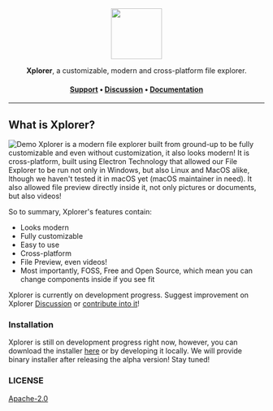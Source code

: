 <div align="center">
<img height=100 src="https://repository-images.githubusercontent.com/360936748/a0855a00-bb4a-11eb-8e22-5f868d7b5f66" />
</div>

<p align="center"><span><b>Xplorer</b>, a customizable, modern and cross-platform file explorer.</span></p>
<h4 align="center"><span><a href="https://xplorer.vercel.app/community/support/">Support</a></span> • <span><a href="https://github.com/kimlimjustin/xplorer/discussions">Discussion</a></span> • <span><a href="https://xplorer.vercel.app">Documentation</a></span></h4>

---

## What is Xplorer?
![Demo](https://drive.google.com/uc?export=view&id=1SBuUc0BhC49druJwndW2mabS9amTospZ)
Xplorer is a modern file explorer built from ground-up to be fully customizable and even without customization, it also looks modern! It is cross-platform, built using Electron Technology that allowed our File Explorer to be run not only in Windows, but also Linux and MacOS alike, lthough we haven't tested it in macOS yet (macOS maintainer in need). It also allowed file preview directly inside it, not only pictures or documents, but also videos!

So to summary, Xplorer's features contain:
- Looks modern
- Fully customizable
- Easy to use
- Cross-platform
- File Preview, even videos!
- Most importantly, FOSS, Free and Open Source, which mean you can change components inside if you see fit

Xplorer is currently on development progress. Suggest improvement on Xplorer [Discussion](https://github.com/kimlimjustin/xplorer/discussions/) or [contribute into it](https://xplorer.vercel.app/community/Contributing/)!

### Installation
Xplorer is still on development progress right now, however, you can download the installer [here](https://drive.google.com/drive/folders/1n3V-bznvXg-lVZS_5UHMQybGIOamlSUE?usp=sharing) or by developing it locally. We will provide binary installer after releasing the alpha version! Stay tuned!

### LICENSE
[Apache-2.0](https://github.com/kimlimjustin/xplorer/blob/master/LICENSE)
